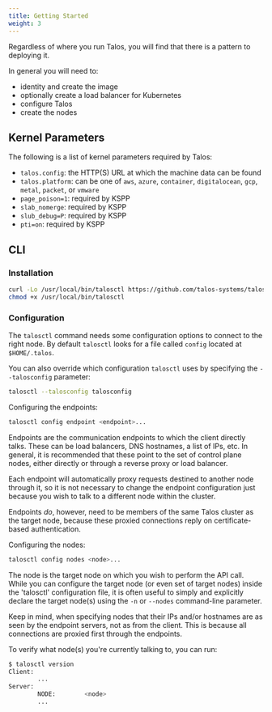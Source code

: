 ```yaml
---
title: Getting Started
weight: 3
---
```


Regardless of where you run Talos, you will find that there is a pattern to deploying it.

In general you will need to:

- identity and create the image
- optionally create a load balancer for Kubernetes
- configure Talos
- create the nodes

## Kernel Parameters

The following is a list of kernel parameters required by Talos:

- `talos.config`: the HTTP(S) URL at which the machine data can be found
- `talos.platform`: can be one of `aws`, `azure`, `container`, `digitalocean`, `gcp`, `metal`, `packet`, or `vmware`
- `page_poison=1`: required by KSPP
- `slab_nomerge`: required by KSPP
- `slub_debug=P`: required by KSPP
- `pti=on`: required by KSPP

## CLI

### Installation

```bash
curl -Lo /usr/local/bin/talosctl https://github.com/talos-systems/talos/releases/latest/download/talosctl-$(uname -s | tr "[:upper:]" "[:lower:]")-amd64
chmod +x /usr/local/bin/talosctl
```

### Configuration

The `talosctl` command needs some configuration options to connect to the right node.
By default `talosctl` looks for a file called `config` located at `$HOME/.talos`.

You can also override which configuration `talosctl` uses by specifying the `--talosconfig` parameter:

```bash
talosctl --talosconfig talosconfig
```

Configuring the endpoints:

```bash
talosctl config endpoint <endpoint>...
```

Endpoints are the communication endpoints to which the client directly talks.
These can be load balancers, DNS hostnames, a list of IPs, etc.
In general, it is recommended that these point to the set of control plane
nodes, either directly or through a reverse proxy or load balancer.

Each endpoint will automatically proxy requests destined to another node through
it, so it is not necessary to change the endpoint configuration just because you
wish to talk to a different node within the cluster.

Endpoints _do_, however, need to be members of the same Talos cluster as the
target node, because these proxied connections reply on certificate-based
authentication.

Configuring the nodes:

```bash
talosctl config nodes <node>...
```

The node is the target node on which you wish to perform the API call.
While you can configure the target node (or even set of target nodes) inside the
'talosctl' configuration file, it is often useful to simply and explicitly
declare the target node(s) using the `-n` or `--nodes` command-line parameter.

Keep in mind, when specifying nodes that their IPs and/or hostnames are as seen by the endpoint servers, not as from the client.
This is because all connections are proxied first through the endpoints.

To verify what node(s) you're currently talking to, you can run:

```bash
$ talosctl version
Client:
        ...
Server:
        NODE:        <node>
        ...
```
